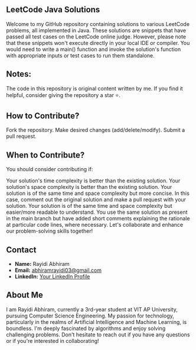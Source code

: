 ##  LeetCode Java Solutions
Welcome to my GitHub repository containing solutions to various LeetCode problems, all implemented in Java.
These solutions are snippets that have passed all test cases on the LeetCode online judge. However, please note that these snippets won't execute directly in your local IDE or compiler. You would need to write a main() function and invoke the solution's function with appropriate inputs or test cases to run them standalone.

## Notes:
The code in this repository is original content written by me. If you find it helpful, consider giving the repository a star ⭐.

## How to Contribute?
Fork the repository.
Make desired changes (add/delete/modify).
Submit a pull request.

## When to Contribute?
You should consider contributing if:

Your solution's time complexity is better than the existing solution.
Your solution's space complexity is better than the existing solution.
Your solution is of the same time and space complexity but more concise. In this case, comment out the original solution and make a pull request with your solution.
Your solution is of the same time and space complexity but easier/more readable to understand.
You use the same solution as present in the main branch but have added short comments explaining the rationale at particular code lines, where necessary.
Let's collaborate and enhance our problem-solving skills together!

## Contact

- **Name:** Rayidi Abhiram
- **Email:** abhiramrayidi03@gmail.com
- **LinkedIn:** [Your LinkedIn Profile](https://www.linkedin.com/in/abhiram-rayidi-b8185a258/)

## About Me

I am Rayidi Abhiram, currently a 3rd-year student at VIT AP University, pursuing Computer Science Engineering. My passion for technology, particularly in the realms of Artificial Intelligence and Machine Learning, is boundless. I'm deeply fascinated by algorithms and enjoy solving challenging problems. Don't hesitate to reach out if you have any questions or if you're interested in collaborating!

